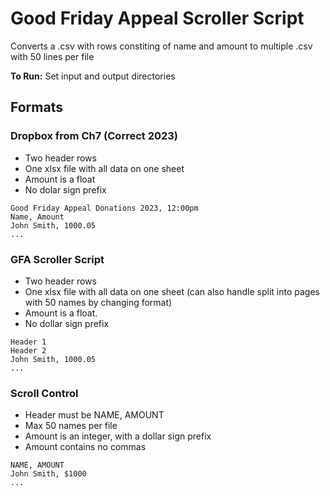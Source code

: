 # Good Friday Appeal Scroller Script

Converts a .csv with rows constiting of name and amount
to multiple .csv with 50 lines per file

**To Run:** Set input and output directories

## Formats

### Dropbox from Ch7 (Correct 2023)

- Two header rows
- One xlsx file with all data on one sheet
- Amount is a float
- No dolar sign prefix

```
Good Friday Appeal Donations 2023, 12:00pm
Name, Amount
John Smith, 1000.05
...
```

### GFA Scroller Script

- Two header rows
- One xlsx file with all data on one sheet (can also handle split into pages with 50 names by changing format)
- Amount is a float.
- No dollar sign prefix

```
Header 1
Header 2
John Smith, 1000.05
...
```

### Scroll Control

- Header must be NAME, AMOUNT
- Max 50 names per file
- Amount is an integer, with a dollar sign prefix
- Amount contains no commas

```
NAME, AMOUNT
John Smith, $1000
...
```
